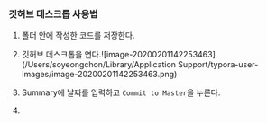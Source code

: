 ### 깃허브 데스크톱 사용법

1. 폴더 안에 작성한 코드를 저장한다.
2. 깃허브 데스크톱을 연다.![image-20200201142253463](/Users/soyeongchon/Library/Application Support/typora-user-images/image-20200201142253463.png)

3. Summary에 날짜를 입력하고 `Commit to Master`을 누른다.
4. 